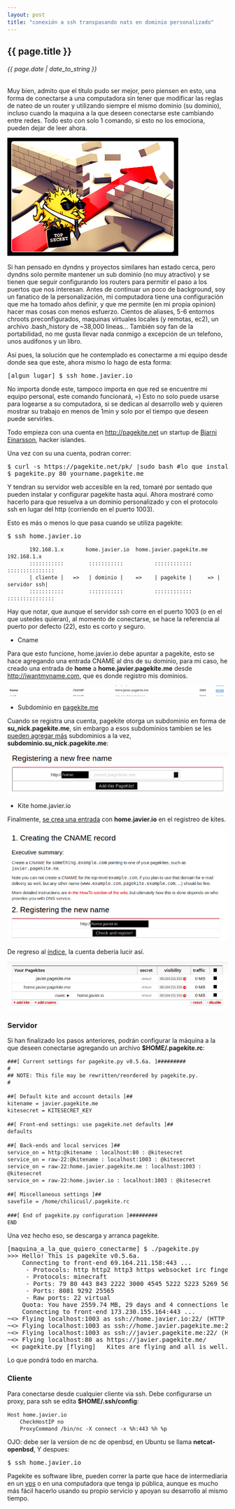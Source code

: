 ```yaml
---
layout: post
title: "conexión a ssh transpasando nats en dominio personalizado"
---
```


## {{ page.title }}
###### {{ page.date | date_to_string }}

Muy bien, admito que el título pudo ser mejor, pero piensen en esto, una forma de conectarse a una computadora sin tener que modificar las reglas de nateo de un router y utilizando siempre el mismo dominio (su dominio), incluso cuando la maquina a la que deseen conectarse este cambiando entre redes. Todo esto con solo 1 comando, si esto no los emociona, pueden dejar de leer ahora.

[![alt text](/assets/img/68.jpg)](/assets/img/68.jpg)

Si han pensado en dyndns y proyectos similares han estado cerca, pero dyndns solo permite mantener un sub dominio (no muy atractivo) y se tienen que seguir configurando los routers para permitir el paso a los puertos que nos interesan. Antes de continuar un poco de background, soy un fanatico de la personalización, mi computadora tiene una configuración que me ha tomado años definir, y que me permite (en mi propia opinion) hacer mas cosas con menos esfuerzo. Cientos de aliases, 5-6 entornos chroots preconfigurados, maquinas virtuales locales (y remotas, ec2), un archivo .bash_history de ~38,000 lineas... También soy fan de la portabilidad, no me gusta llevar nada conmigo a excepción de un telefono, unos audifonos y un libro.

Así pues, la solución que he contemplado es conectarme a mi equipo desde donde sea que este, ahora mismo lo hago de esta forma:

<pre class="sh_sh">
[algun_lugar] $ ssh home.javier.io
</pre>

No importa donde este, tampoco importa en que red se encuentre mi equipo personal, este comando funcionará, =) Esto no solo puede usarse para logearse a su computadora, si se dedican al desarrollo web y quieren mostrar su trabajo en menos de 1min y solo por el tiempo que deseen puede servirles.

Todo empieza con una cuenta en <http://pagekite.net> un startup de [Bjarni Einarsson](http://bre.klaki.net/), hacker islandes.

Una vez con su una cuenta, podran correr:

<pre class="sh_sh">
$ curl -s https://pagekite.net/pk/ |sudo bash #lo que instalara pagekite que es 1 solo archivo
$ pagekite.py 80 yourname.pagekite.me
</pre>

Y tendran su servidor web accesible en la red, tomaré por sentado que pueden instalar y configurar pagekite hasta aquí. Ahora mostraré como hacerlo para que resuelva a un dominio personalizado y con el protocolo ssh en lugar del http (corriendo en el puerto 1003).

Esto es más o menos lo que pasa cuando se utiliza pagekite:

<pre class="sh_sh">
$ ssh home.javier.io
</pre>

           192.168.1.x       home.javier.io  home.javier.pagekite.me   192.168.1.x
           :::::::::::        :::::::::::          ::::::::::::        :::::::::::::::
           | cliente |   =>   | dominio |    =>    | pagekite |     => | servidor ssh|
           :::::::::::        :::::::::::          ::::::::::::        :::::::::::::::

Hay que notar, que aunque el servidor ssh corre en el puerto 1003 (o en el que ustedes quieran), al momento de conectarse, se hace la referencia al puerto por defecto (22), esto es corto y seguro.

- Cname

Para que esto funcione, home.javier.io debe apuntar a pagekite, esto se hace agregando una entrada CNAME al dns de su dominio, para mi caso, he creado una entrada de **home** a **home.javier.pagekite.me** desde <http://iwantmyname.com>, que es donde registro mis dominios.

[![alt text](/assets/img/69.png)](/assets/img/69.png)

- Subdominio en [pagekite.me](http://pagekite.net)

Cuando se registra una cuenta, pagekite otorga un subdominio en forma de **su_nick.pagekite.me**, sin embargo a esos subdominios tambien se les [pueden agregar más](https://pagekite.net/signup/?more=free) subdominios a la vez, **subdominio.su_nick.pagekite.me**: 

[![alt text](/assets/img/70.png)](/assets/img/70.png)

- Kite home.javier.io

Finalmente, [se crea una entrada](https://pagekite.net/signup/?more=cname#cnameForm) con **home.javier.io** en el registreo de kites.

[![alt text](/assets/img/71.png)](/assets/img/71.png)

De regreso al [índice](https://pagekite.net/home/), la cuenta debería lucir así.

[![alt text](/assets/img/72.png)](/assets/img/72.png)

### Servidor

Si han finalizado los pasos anteriores, podrán configurar la máquina a la que deseen conectarse agregando un archivo **$HOME/.pagekite.rc**:

    ###[ Current settings for pagekite.py v0.5.6a. ]#########
    #
    ## NOTE: This file may be rewritten/reordered by pagekite.py.
    #
     
    ##[ Default kite and account details ]##
    kitename = javier.pagekite.me
    kitesecret = KITESECRET_KEY
     
    ##[ Front-end settings: use pagekite.net defaults ]##
    defaults
     
    ##[ Back-ends and local services ]##
    service_on = http:@kitename : localhost:80 : @kitesecret
    service_on = raw-22:@kitename : localhost:1003 : @kitesecret
    service_on = raw-22:home.javier.pagekite.me : localhost:1003 : @kitesecret
    service_on = raw-22:home.javier.io : localhost:1003 : @kitesecret
     
    ##[ Miscellaneous settings ]##
    savefile = /home/chilicuil/.pagekite.rc
     
    ###[ End of pagekite.py configuration ]#########
    END

Una vez hecho eso, se descarga y arranca pagekite.

<pre class="sh_sh">
[maquina_a_la_que_quiero_conectarme] $ ./pagekite.py
>>> Hello! This is pagekite v0.5.6a.                            [CTRL+C = Stop]
    Connecting to front-end 69.164.211.158:443 ...                             
     - Protocols: http http2 http3 https websocket irc finger httpfinger raw   
     - Protocols: minecraft                                                    
     - Ports: 79 80 443 843 2222 3000 4545 5222 5223 5269 5670 6667 8000 8080  
     - Ports: 8081 9292 25565                                                  
     - Raw ports: 22 virtual                                                   
    Quota: You have 2559.74 MB, 29 days and 4 connections left.                
    Connecting to front-end 173.230.155.164:443 ...                            
~<> Flying localhost:1003 as ssh://home.javier.io:22/ (HTTP proxied)           
~<> Flying localhost:1003 as ssh://home.javier.pagekite.me:22/ (HTTP proxied)  
~<> Flying localhost:1003 as ssh://javier.pagekite.me:22/ (HTTP proxied)       
~<> Flying localhost:80 as https://javier.pagekite.me/                         
 << pagekite.py [flying]   Kites are flying and all is well.
</pre>

Lo que pondrá todo en marcha.

### Cliente

Para conectarse desde cualquier cliente via ssh. Debe configurarse un proxy, para ssh se edita **$HOME/.ssh/config**:

    Host home.javier.io
        CheckHostIP no
        ProxyCommand /bin/nc -X connect -x %h:443 %h %p

OJO: debe ser la version de nc de openbsd, en Ubuntu se llama **netcat-openbsd**, Y despues:

<pre class="sh_sh">
$ ssh home.javier.io
</pre>

Pagekite es software libre, pueden correr la parte que hace de intermediaria en un [vps](http://es.wikipedia.org/wiki/Servidor_virtual_privado) o en una computadora que tenga ip pública, aunque es mucho más fácil hacerlo usando su propio servicio y apoyan su desarrollo al mismo tiempo.

